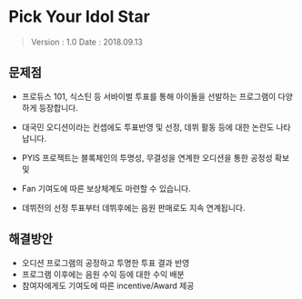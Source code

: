 # Pick Your Idol Star

> Version : 1.0
> Date : 2018.09.13

## 문제점

- 프로듀스 101, 식스틴 등 서바이벌 투표를 통해 아이돌을 선발하는 프로그램이 다양하게 등장합니다.
- 대국민 오디션이라는 컨셉에도 투표반영 및 선정, 데뷔 활동 등에 대한 논란도 나타납니다.

- PYIS 프로젝트는 블록체인의 투명성, 무결성을 연계한 오디션을 통한 공정성 확보 및
- Fan 기여도에 따른 보상체계도 마련할 수 있습니다.
- 데뷔전의 선정 투표부터 데뷔후에는 음원 판매로도 지속 연계됩니다.

## 해결방안

- 오디션 프로그램의 공정하고 투명한 투표 결과 반영
- 프로그램 이후에는 음원 수익 등에 대한 수익 배분
- 참여자에게도 기여도에 따른 incentive/Award 제공



